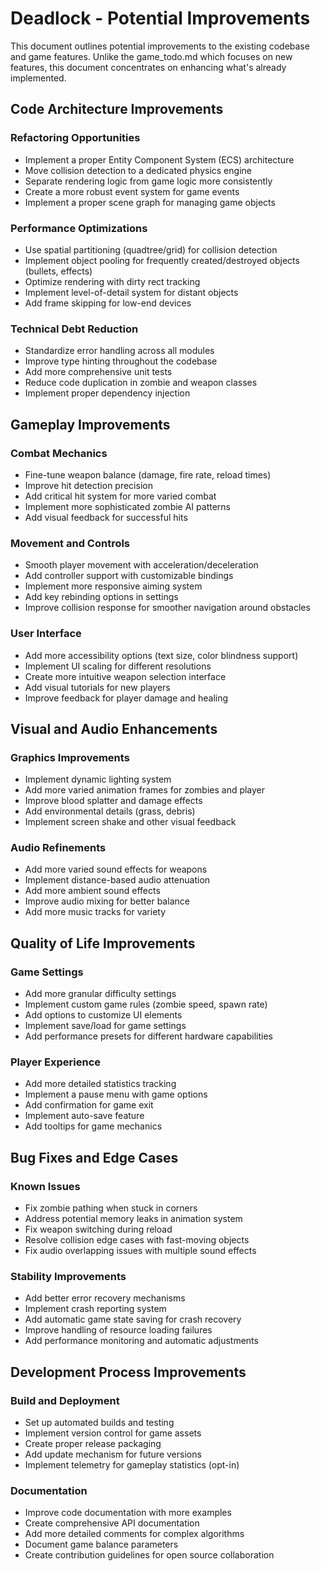 # Deadlock - Potential Improvements

This document outlines potential improvements to the existing codebase and game features. Unlike the game_todo.md which focuses on new features, this document concentrates on enhancing what's already implemented.

## Code Architecture Improvements

### Refactoring Opportunities
- Implement a proper Entity Component System (ECS) architecture
- Move collision detection to a dedicated physics engine
- Separate rendering logic from game logic more consistently
- Create a more robust event system for game events
- Implement a proper scene graph for managing game objects

### Performance Optimizations
- Use spatial partitioning (quadtree/grid) for collision detection
- Implement object pooling for frequently created/destroyed objects (bullets, effects)
- Optimize rendering with dirty rect tracking
- Implement level-of-detail system for distant objects
- Add frame skipping for low-end devices

### Technical Debt Reduction
- Standardize error handling across all modules
- Improve type hinting throughout the codebase
- Add more comprehensive unit tests
- Reduce code duplication in zombie and weapon classes
- Implement proper dependency injection

## Gameplay Improvements

### Combat Mechanics
- Fine-tune weapon balance (damage, fire rate, reload times)
- Improve hit detection precision
- Add critical hit system for more varied combat
- Implement more sophisticated zombie AI patterns
- Add visual feedback for successful hits

### Movement and Controls
- Smooth player movement with acceleration/deceleration
- Add controller support with customizable bindings
- Implement more responsive aiming system
- Add key rebinding options in settings
- Improve collision response for smoother navigation around obstacles

### User Interface
- Add more accessibility options (text size, color blindness support)
- Implement UI scaling for different resolutions
- Create more intuitive weapon selection interface
- Add visual tutorials for new players
- Improve feedback for player damage and healing

## Visual and Audio Enhancements

### Graphics Improvements
- Implement dynamic lighting system
- Add more varied animation frames for zombies and player
- Improve blood splatter and damage effects
- Add environmental details (grass, debris)
- Implement screen shake and other visual feedback

### Audio Refinements
- Add more varied sound effects for weapons
- Implement distance-based audio attenuation
- Add more ambient sound effects
- Improve audio mixing for better balance
- Add more music tracks for variety

## Quality of Life Improvements

### Game Settings
- Add more granular difficulty settings
- Implement custom game rules (zombie speed, spawn rate)
- Add options to customize UI elements
- Implement save/load for game settings
- Add performance presets for different hardware capabilities

### Player Experience
- Add more detailed statistics tracking
- Implement a pause menu with game options
- Add confirmation for game exit
- Implement auto-save feature
- Add tooltips for game mechanics

## Bug Fixes and Edge Cases

### Known Issues
- Fix zombie pathing when stuck in corners
- Address potential memory leaks in animation system
- Fix weapon switching during reload
- Resolve collision edge cases with fast-moving objects
- Fix audio overlapping issues with multiple sound effects

### Stability Improvements
- Add better error recovery mechanisms
- Implement crash reporting system
- Add automatic game state saving for crash recovery
- Improve handling of resource loading failures
- Add performance monitoring and automatic adjustments

## Development Process Improvements

### Build and Deployment
- Set up automated builds and testing
- Implement version control for game assets
- Create proper release packaging
- Add update mechanism for future versions
- Implement telemetry for gameplay statistics (opt-in)

### Documentation
- Improve code documentation with more examples
- Create comprehensive API documentation
- Add more detailed comments for complex algorithms
- Document game balance parameters
- Create contribution guidelines for open source collaboration
